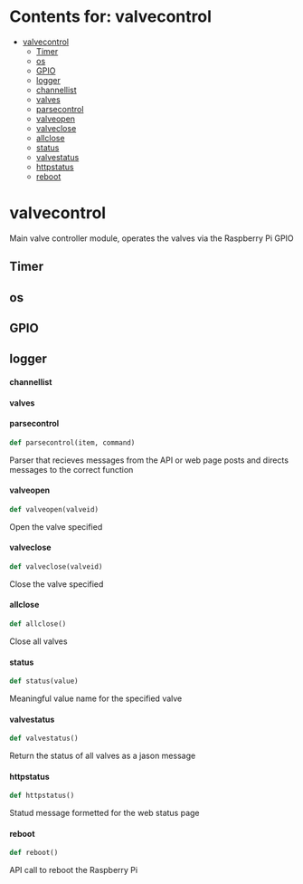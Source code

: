 # Contents for: valvecontrol

* [valvecontrol](#valvecontrol)
  * [Timer](#valvecontrol.Timer)
  * [os](#valvecontrol.os)
  * [GPIO](#valvecontrol.GPIO)
  * [logger](#valvecontrol.logger)
  * [channellist](#valvecontrol.channellist)
  * [valves](#valvecontrol.valves)
  * [parsecontrol](#valvecontrol.parsecontrol)
  * [valveopen](#valvecontrol.valveopen)
  * [valveclose](#valvecontrol.valveclose)
  * [allclose](#valvecontrol.allclose)
  * [status](#valvecontrol.status)
  * [valvestatus](#valvecontrol.valvestatus)
  * [httpstatus](#valvecontrol.httpstatus)
  * [reboot](#valvecontrol.reboot)

<a id="valvecontrol"></a>

# valvecontrol

Main valve controller module, operates the valves via the Raspberry Pi GPIO

<a id="valvecontrol.Timer"></a>

## Timer

<a id="valvecontrol.os"></a>

## os

<a id="valvecontrol.GPIO"></a>

## GPIO

<a id="valvecontrol.logger"></a>

## logger

<a id="valvecontrol.channellist"></a>

#### channellist

<a id="valvecontrol.valves"></a>

#### valves

<a id="valvecontrol.parsecontrol"></a>

#### parsecontrol

```python
def parsecontrol(item, command)
```

Parser that recieves messages from the API or web page posts and directs
messages to the correct function

<a id="valvecontrol.valveopen"></a>

#### valveopen

```python
def valveopen(valveid)
```

Open the valve specified

<a id="valvecontrol.valveclose"></a>

#### valveclose

```python
def valveclose(valveid)
```

Close the valve specified

<a id="valvecontrol.allclose"></a>

#### allclose

```python
def allclose()
```

Close all valves

<a id="valvecontrol.status"></a>

#### status

```python
def status(value)
```

Meaningful value name for the specified valve

<a id="valvecontrol.valvestatus"></a>

#### valvestatus

```python
def valvestatus()
```

Return the status of all valves as a jason message

<a id="valvecontrol.httpstatus"></a>

#### httpstatus

```python
def httpstatus()
```

Statud message formetted for the web status page

<a id="valvecontrol.reboot"></a>

#### reboot

```python
def reboot()
```

API call to reboot the Raspberry Pi

